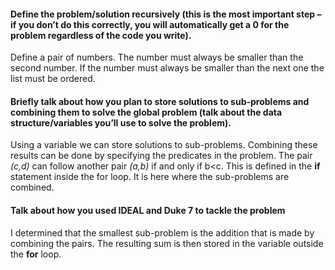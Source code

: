 #### Define the problem/solution recursively (this is the most important step – if you don’t do this correctly, you will automatically get a 0 for the problem regardless of the code you write).

Define a pair of numbers. The number must always be smaller than the second number. If the number must always be smaller than the next one the list must be ordered.


#### Briefly talk about how you plan to store solutions to sub-problems and combining them to solve the global problem (talk about the data structure/variables you’ll use to solve the problem).

Using a variable we can store solutions to sub-problems. Combining these results can be done by specifying the predicates in the problem. The pair *(c,d)* can follow another pair *(a,b)* if and only if b<c.
This is defined in the **if** statement inside the for loop. It is here where the sub-problems are combined. 

#### Talk about how you used IDEAL and Duke 7 to tackle the problem

I determined that the smallest sub-problem is the addition that is made by combining the pairs. The resulting sum is then stored in the variable outside the **for** loop.  